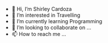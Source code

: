 - 👋 Hi, I’m Shirley Cardoza
- 👀 I’m interested in Travelling
- 🌱 I’m currently learning Programming
- 💞️ I’m looking to collaborate on ...
- 📫 How to reach me ...

<!---
shir03ley/shir03ley is a ✨ special ✨ repository because its `README.md` (this file) appears on your GitHub profile.
You can click the Preview link to take a look at your changes.
--->
